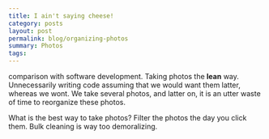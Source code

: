 ```yaml
---
title: I ain't saying cheese!
category: posts
layout: post
permalink: blog/organizing-photos
summary: Photos
tags:
---
```


comparison with software development. Taking photos the **lean** way. Unnecessarily writing code assuming that we would want them latter, whereas we wont. We take several photos, and latter on, it is an utter waste of time to reorganize these photos.

What is the best way to take photos? Filter the photos the day you click them. Bulk cleaning is way too demoralizing.